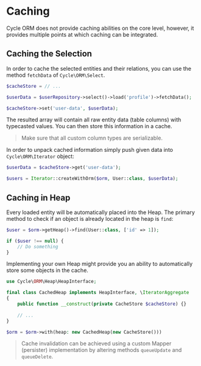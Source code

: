 # Caching

Cycle ORM does not provide caching abilities on the core level, however, it provides multiple points at which caching
can be integrated.

## Caching the Selection

In order to cache the selected entities and their relations, you can use the method `fetchData` of `Cycle\ORM\Select`.

```php
$cacheStore = // ...

$userData = $userRepository->select()->load('profile')->fetchData();

$cacheStore->set('user-data', $userData);
```

The resulted array will contain all raw entity data (table columns) with typecasted values. You can then store this
information in a cache.

> Make sure that all custom column types are serializable.

In order to unpack cached information simply push given data into `Cycle\ORM\Iterator` object:

```php
$userData = $cacheStore->get('user-data');

$users = Iterator::createWithOrm($orm, User::class, $userData);
```

## Caching in Heap

Every loaded entity will be automatically placed into the Heap. The primary method to check if an object is already
located in the heap is `find`:

```php
$user = $orm->getHeap()->find(User::class, ['id' => 1]);

if ($user !== null) {
    // Do something 
}
```

Implementing your own Heap might provide you an ability to automatically store some objects in the cache.

```php
use Cycle\ORM\Heap\HeapInterface;

final class CachedHeap implements HeapInterface, \IteratorAggregate
{
    public function __construct(private CacheStore $cacheStore) {}
    
    // ...
}

$orm = $orm->with(heap: new CachedHeap(new CacheStore()))
```

> Cache invalidation can be achieved using a custom Mapper (persister) implementation by altering methods
> `queueUpdate` and `queueDelete`.
